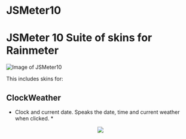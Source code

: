 # JSMeter10

# JSMeter 10 Suite of skins for Rainmeter

![Image of  JSMeter10](https://github.com/jsmorley/JSMeter10/blob/main/Welcome/JSMeter10.jpg)

This includes skins for:

## ClockWeather
* Clock and current date. Speaks the date, time and current weather when clicked. *

<p align="center">
  <img src="https://github.com/jsmorley/JSMeter10/blob/main/Welcome/WelcomeImage.jpg" />
</p>


